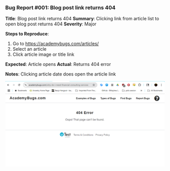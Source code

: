### Bug Report #001: Blog post link returns 404

**Title**: Blog post link returns 404
**Summary**: Clicking link from article list to open blog post returns 404
**Severity**: Major  

**Steps to Reproduce**:  
1. Go to https://academybugs.com/articles/
2. Select an article
3. Click article image or title link

**Expected**: Article opens 
**Actual**: Returns 404 error

**Notes**: Clicking article date does open the article link

![404 error](blog-post-404.png)